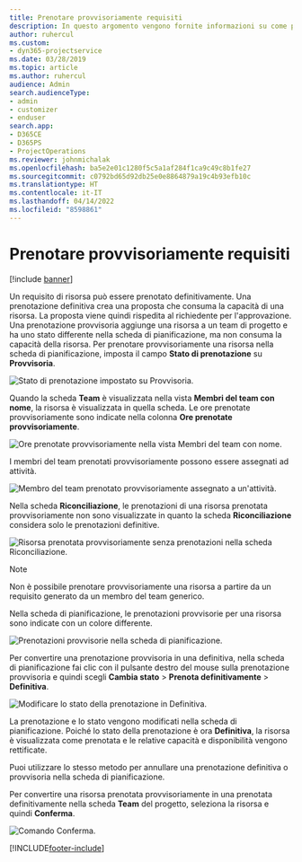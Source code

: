 ```yaml
---
title: Prenotare provvisoriamente requisiti
description: In questo argomento vengono fornite informazioni su come prenotare provvisoriamente i requisiti.
author: ruhercul
ms.custom:
- dyn365-projectservice
ms.date: 03/28/2019
ms.topic: article
ms.author: ruhercul
audience: Admin
search.audienceType:
- admin
- customizer
- enduser
search.app:
- D365CE
- D365PS
- ProjectOperations
ms.reviewer: johnmichalak
ms.openlocfilehash: ba5e2e01c1280f5c5a1af284f1ca9c49c8b1fe27
ms.sourcegitcommit: c0792bd65d92db25e0e8864879a19c4b93efb10c
ms.translationtype: HT
ms.contentlocale: it-IT
ms.lasthandoff: 04/14/2022
ms.locfileid: "8598861"
---
```

# <a name="soft-book-requirements"></a>Prenotare provvisoriamente requisiti

[!include [banner](../includes/psa-now-project-operations.md)]

Un requisito di risorsa può essere prenotato definitivamente. Una prenotazione definitiva crea una proposta che consuma la capacità di una risorsa. La proposta viene quindi rispedita al richiedente per l'approvazione. Una prenotazione provvisoria aggiunge una risorsa a un team di progetto e ha uno stato differente nella scheda di pianificazione, ma non consuma la capacità della risorsa. Per prenotare provvisoriamente una risorsa nella scheda di pianificazione, imposta il campo **Stato di prenotazione** su **Provvisoria**.

![Stato di prenotazione impostato su Provvisoria.](media/Resource-Management-image77.png)

Quando la scheda **Team** è visualizzata nella vista **Membri del team con nome**, la risorsa è visualizzata in quella scheda. Le ore prenotate provvisoriamente sono indicate nella colonna **Ore prenotate provvisoriamente**.

![Ore prenotate provvisoriamente nella vista Membri del team con nome.](media/Resource-Management-image78.png)

I membri del team prenotati provvisoriamente possono essere assegnati ad attività.

![Membro del team prenotato provvisoriamente assegnato a un'attività.](media/Resource-Management-image79.png)

Nella scheda **Riconciliazione**, le prenotazioni di una risorsa prenotata provvisoriamente non sono visualizzate in quanto la scheda **Riconciliazione** considera solo le prenotazioni definitive.

![Risorsa prenotata provvisoriamente senza prenotazioni nella scheda Riconciliazione.](media/Resource-Management-image80.png)

> [!NOTE]
> Non è possibile prenotare provvisoriamente una risorsa a partire da un requisito generato da un membro del team generico.

Nella scheda di pianificazione, le prenotazioni provvisorie per una risorsa sono indicate con un colore differente.

![Prenotazioni provvisorie nella scheda di pianificazione.](media/Resource-Management-image81.png)

Per convertire una prenotazione provvisoria in una definitiva, nella scheda di pianificazione fai clic con il pulsante destro del mouse sulla prenotazione provvisoria e quindi scegli **Cambia stato** \> **Prenota definitivamente** \> **Definitiva**.

![Modificare lo stato della prenotazione in Definitiva.](media/Resource-Management-image82.png)

La prenotazione e lo stato vengono modificati nella scheda di pianificazione. Poiché lo stato della prenotazione è ora **Definitiva**, la risorsa è visualizzata come prenotata e le relative capacità e disponibilità vengono rettificate.

Puoi utilizzare lo stesso metodo per annullare una prenotazione definitiva o provvisoria nella scheda di pianificazione.

Per convertire una risorsa prenotata provvisoriamente in una prenotata definitivamente nella scheda **Team** del progetto, seleziona la risorsa e quindi **Conferma**.

![Comando Conferma.](media/Resource-Management-image83.png)


[!INCLUDE[footer-include](../includes/footer-banner.md)]
